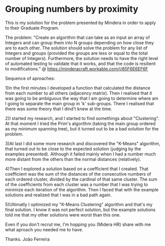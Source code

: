 # Grouping numbers by proximity
This is my solution for the problem presented by Mindera in order to apply to their Graduate Program.

The problem:
"Create an algorithm that can take as an input an array of Integers and can group them into N groups depending on how close they are to each other. 
The solution should solve the problem for any list of Integers and groups (provided the groups are less or equal to the total number of Integers). Furthermore, the solution needs to have the right level of automated testing to validate that it works, and that the code is resilient to modifications." @ https://minderacraft.workable.com/j/85F6E6EF6F


Sequence of aproaches:

1)In the first minutes I developed a function that calculated the distance from each number to all others (adjacency matrix). Then I realised that it was going to be ambiguous the way that I am going to determine where am I going to separate the main group in 'k' sub-groups. There I realised that there was some theory that I dind't knew at the time.

2)I started my research, and I started to find somethings about "Clustering". At that moment I tried the Prim's algorithm (taking the main group ordered as my minimum spanning tree), but it turned out to be a bad solution for the problem.

3)At last I did some more research and discovered the "K-Means" algorithm, that turned out to be close to the expected solution (judging by the examples presented). Although it failed mainly when I had a number much more distant from the others than the normal distances (relatively).

4)Then I explored a solution based on a coefficient that I created. That coefficient was the sum of the distances of the consecutive numbers of each ordered cluster, divided by the cardinal of that same cluster. The sum of the coefficients from each cluster was a number that I was trying to minimize each iteration of the algorithm. Then I faced that with the example solutions and realized that I was in a bad path again.

5)Ultimatly I optimized my "K-Means Clustering" algorithm and that's my final solution. I know it was not perfect solution, but the example solutions told me that my other solutions were worst than this one.


Even if you don't recrut me, I'm hopping you (Midera HR) share with me what aproach you needed me to have.

Thanks.
João Ferreira
